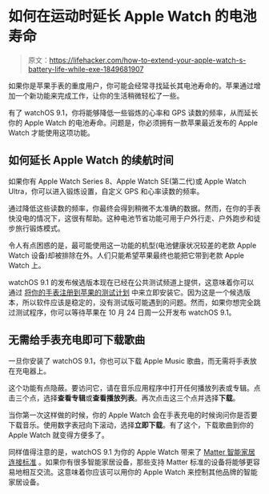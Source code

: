 # 如何在运动时延长 Apple Watch 的电池寿命

> 原文：<https://lifehacker.com/how-to-extend-your-apple-watch-s-battery-life-while-exe-1849681907>

如果你是苹果手表的重度用户，你可能会经常寻找延长其电池寿命的。苹果通过增加一个新功能来完成工作，让你的生活稍微轻松了一些。



有了 watchOS 9.1，你将能够降低一些锻炼的心率和 GPS 读数的频率，从而延长你的 Apple Watch 的电池寿命。问题是，你必须拥有一款苹果最近发布的 Apple Watch 才能使用这项功能。

## 如何延长 Apple Watch 的续航时间

如果你有 Apple Watch Series 8、Apple Watch SE(第二代)或 Apple Watch Ultra，你可以进入锻炼设置，自定义 GPS 和心率读数的频率。

通过降低这些读数的频率，你最终会得到稍微不太准确的数据。然而，在你的手表快没电的情况下，这很有帮助。这种电池节省功能可用于户外行走、户外跑步和徒步旅行锻炼模式。

令人有点困惑的是，最可能使用这一功能的机型(电池健康状况较差的老款 Apple Watch 设备)却被排除在外。人们只能希望苹果最终也能把它带到老款 Apple Watch 上。

watchOS 9.1 的发布候选版本现在已经在公共测试频道上提供，这意味着你可以通过 [将你的手表注册到苹果的测试计划](https://beta.apple.com/sp/betaprogram/) 中来立即安装它。因为这是一个候选版本，所以软件应该是稳定的，没有测试版可能遇到的问题。然而，如果你想完全跳过测试程序，你可以等待苹果在 10 月 24 日周一公开发布 watchOS 9.1。

## 无需给手表充电即可下载歌曲

一旦你安装了 watchOS 9.1，你也可以下载 Apple Music 歌曲，而无需将手表放在充电器上。

这个功能有点隐蔽。要访问它，请在音乐应用程序中打开任何播放列表或专辑。点击三个点，选择**查看专辑**或**查看播放列表**。再次点击这三个点并选择**下载**。

当你第一次这样做的时候，你的 Apple Watch 会在手表充电的时候询问你是否要下载音乐。使用数字表冠向下滚动，选择**立即下载**。有了这个，下载歌曲到你的 Apple Watch 就变得方便多了。

同样值得注意的是，watchOS 9.1 为你的 Apple Watch 带来了 [Matter 智能家居连接标准](https://www.theverge.com/2022/10/4/23386883/matter-smart-home-standard-apple-google-launch) 。如果你有很多智能家居设备，那些支持 Matter 标准的设备将能够更容易地相互交流。这意味着你应该可以用你的 Apple Watch 来控制其他品牌的智能家居设备。